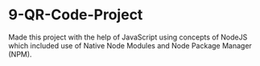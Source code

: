 # 9-QR-Code-Project
Made this project with the help of JavaScript using concepts of NodeJS which included use of Native Node Modules and Node Package Manager (NPM).
